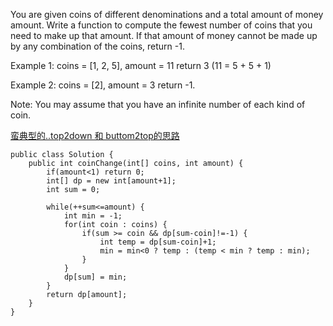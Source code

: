 You are given coins of different denominations and a total amount of money amount. Write a function to compute the fewest number of coins that you need to make up that amount. If that amount of money cannot be made up by any combination of the coins, return -1.

Example 1:
coins = [1, 2, 5], amount = 11
return 3 (11 = 5 + 5 + 1)

Example 2:
coins = [2], amount = 3
return -1.

Note:
You may assume that you have an infinite number of each kind of coin.

[蛮典型的..top2down 和 buttom2top的思路](https://leetcode.com/problems/coin-change/solution/)

```
public class Solution {
    public int coinChange(int[] coins, int amount) {
        if(amount<1) return 0;
        int[] dp = new int[amount+1];
        int sum = 0;

        while(++sum<=amount) {
            int min = -1;
            for(int coin : coins) {
                if(sum >= coin && dp[sum-coin]!=-1) {
                    int temp = dp[sum-coin]+1;
                    min = min<0 ? temp : (temp < min ? temp : min);
                }
            }
            dp[sum] = min;
        }
        return dp[amount];
    }
}
```